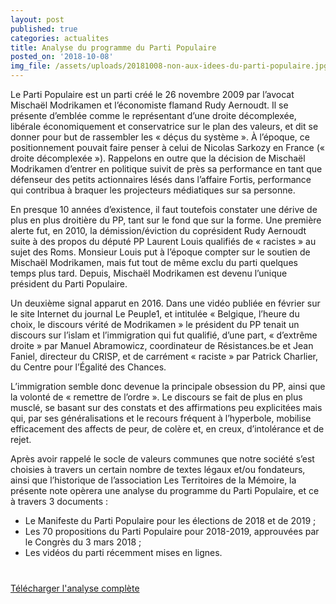 ```yaml
---
layout: post
published: true
categories: actualites
title: Analyse du programme du Parti Populaire
posted_on: '2018-10-08'
img_file: /assets/uploads/20181008-non-aux-idees-du-parti-populaire.jpg
---
```

Le Parti Populaire est un parti créé le 26 novembre 2009 par l’avocat Mischaël Modrikamen et l’économiste flamand Rudy Aernoudt. Il se présente d’emblée comme le représentant d’une droite décomplexée, libérale économiquement et conservatrice sur le plan des valeurs, et dit se donner pour but de rassembler les « déçus du système ». À l’époque, ce positionnement pouvait faire penser à celui de Nicolas Sarkozy en France (« droite décomplexée »). Rappelons en outre que la décision de Mischaël Modrikamen d’entrer en politique suivit de près sa performance en tant que défenseur des petits actionnaires lésés dans l’affaire Fortis, performance qui contribua à braquer les projecteurs médiatiques sur sa personne.

En presque 10 années d’existence, il faut toutefois constater une dérive de plus en plus droitière du PP, tant sur le fond que sur la forme. Une première alerte fut, en 2010, la démission/éviction du coprésident Rudy Aernoudt suite à des propos du député PP Laurent Louis qualifiés de « racistes » au sujet des Roms. Monsieur Louis put à l’époque compter sur le soutien de Mischaël Modrikamen, mais fut tout de même exclu du parti quelques temps plus tard. Depuis, Mischaël Modrikamen est devenu l’unique président du Parti Populaire.

Un deuxième signal apparut en 2016. Dans une vidéo publiée en février sur le site Internet du journal Le Peuple1, et intitulée « Belgique, l’heure du choix, le discours vérité de Modrikamen » le président du PP tenait un discours sur l’islam et l’immigration qui fut qualifié, d’une part, « d’extrême droite » par Manuel Abramowicz, coordinateur de Résistances.be et Jean Faniel, directeur du CRISP, et de carrément « raciste » par Patrick Charlier, du Centre pour l’Égalité des Chances.

L’immigration semble donc devenue la principale obsession du PP, ainsi que la volonté de « remettre de l’ordre ». Le discours se fait de plus en plus musclé, se basant sur des constats et des affirmations peu explicitées mais qui, par ses généralisations et le recours fréquent à l’hyperbole, mobilise efficacement des affects de peur, de colère et, en creux, d’intolérance et de rejet.

Après avoir rappelé le socle de valeurs communes que notre société s’est choisies à travers un certain nombre de textes légaux et/ou fondateurs, ainsi que l’historique de l’association Les Territoires de la Mémoire, la présente note opèrera une analyse du programme du Parti Populaire, et ce à travers 3 documents :

* Le Manifeste du Parti Populaire pour les élections de 2018 et de 2019 ;
* Les 70 propositions du Parti Populaire pour 2018-2019, approuvées par le Congrès du 3 mars 2018 ;
* Les vidéos du parti récemment mises en lignes.

<p class="text-centered" style="margin:40px 0"><a class="button button--blue" href="/assets/uploads/analyse-du-programme-du-pp.pdf">Télécharger l'analyse complète</a></p>
